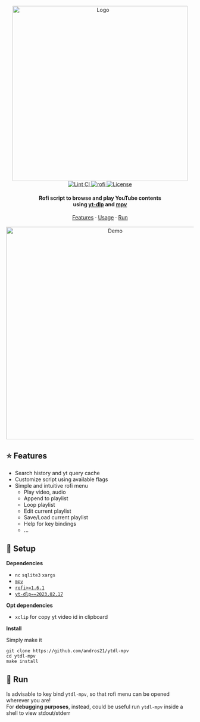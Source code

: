 <!-- PROJECT LOGO -->
<br>
<div align="center">
  <a href="https://github.com/andros21/ytdl-mpv">
    <picture>
      <source media="(prefers-color-scheme: dark)" srcset="https://user-images.githubusercontent.com/58751603/167302289-d70b18ab-c91c-499b-bbbd-57f884d58089.png">
      <img src="https://user-images.githubusercontent.com/58751603/127172656-40c7adf1-b6de-4985-a1c0-14a2e58dc6f3.png" alt="Logo" width="470">
    </picture>
  </a>
<br>
  <a href="https://github.com/andros21/ytdl-mpv/actions/workflows/lint.yml">
    <img src="https://img.shields.io/github/actions/workflow/status/andros21/ytdl-mpv/lint.yml?branch=master&label=Lint%20CI&logo=github&style=flat-square" alt="Lint CI">
  </a>
   <a href="https://github.com/davatorium/rofi">
    <img src="https://img.shields.io/badge/rofi-interface-important?logo=youtube&style=flat-square" alt="rofi">
  </a>
  <a href="https://github.com/andros21/ytdl-mpv/blob/master/LICENSE">
    <img src="https://img.shields.io/github/license/andros21/ytdl-mpv?color=blue&label=License&style=flat-square" alt="License">
  </a>
  <h4 align="center">Rofi script to browse and play YouTube contents <br>using <a href="https://github.com/yt-dlp/yt-dlp/">yt-dlp</a> and <a href="https://github.com/mpv-player/mpv">mpv</a></h4>
  <div align="center">
    <a href="#star-features">Features</a>
    ·
    <a href="#rocket-setup">Usage</a>
    ·
    <a href="#runner-run">Run</a>
  </div>
  <br>
   <img src="https://user-images.githubusercontent.com/58751603/191463905-c7154c4b-9f4c-460b-85c1-7c5cdbb74d1c.gif" alt="Demo" width="570">
</div>

## :star: Features

* Search history and yt query cache
* Customize script using available flags
* Simple and intuitive rofi menu
  * Play video, audio
  * Append to playlist
  * Loop playlist
  * Edit current playlist
  * Save/Load current playlist
  * Help for key bindings
  * ...

## :rocket: Setup

**Dependencies**

* `nc` `sqlite3` `xargs`
* [`mpv`](https://github.com/mpv-player/mpv)
* [`rofi>=1.6.1`](https://github.com/davatorium/rofi)
* [`yt-dlp==2023.02.17`](https://github.com/yt-dlp/yt-dlp)

**Opt dependencies**

* `xclip` for copy yt video id in clipboard

**Install**

Simply make it

```
git clone https://github.com/andros21/ytdl-mpv
cd ytdl-mpv
make install
```

## :runner: Run

Is advisable to key bind `ytdl-mpv`, so that rofi menu can be opened wherever you are!\
For **debugging purposes**, instead, could be useful run `ytdl-mpv` inside a shell to view stdout/stderr
